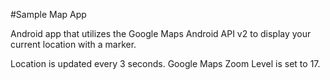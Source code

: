 #Sample Map App

Android app that utilizes the Google Maps Android API v2 to display your current location
with a marker.

Location is updated every 3 seconds.
Google Maps Zoom Level is set to 17.